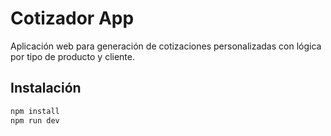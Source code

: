 # Cotizador App

Aplicación web para generación de cotizaciones personalizadas con lógica por tipo de producto y cliente.

## Instalación

```bash
npm install
npm run dev
